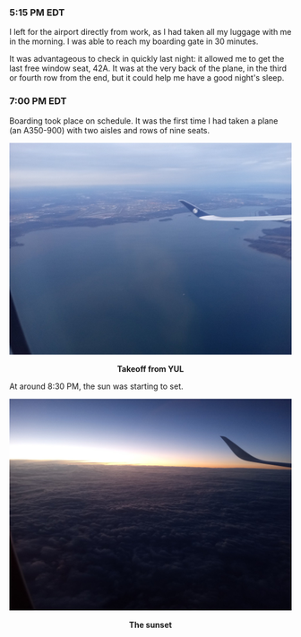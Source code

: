 ### 5:15 PM EDT
I left for the airport directly from work, as I had taken all my luggage with me in the morning. I was able to reach my boarding gate in 30 minutes.

It was advantageous to check in quickly last night: it allowed me to get the last free window seat, 42A. It was at the very back of the plane, in the third or fourth row from the end, but it could help me have a good night's sleep.

### 7:00 PM EDT
Boarding took place on schedule. It was the first time I had taken a plane (an A350-900) with two aisles and rows of nine seats.

![Takeoff from Montreal](/assets/2024/04/20240411_europe/takeoff.jpg)
<p align="center"><b>Takeoff from YUL</b></p>

At around 8:30 PM, the sun was starting to set.

![Sunset](/assets/2024/04/20240411_europe/sunset.jpg)
<p align="center"><b>The sunset</b></p>
